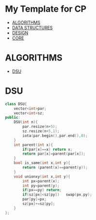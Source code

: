 # My Template for CP

- [ALGORITHMS](#ALGORITHMS)
- [DATA STRUCTURES](#DATASTRUCTURES)
- [DESIGN](#DESIGN)
- [CORE](#CORE)

# ALGORITHMS

- [DSU](#DSU)

# DSU
``` C++
class DSU{
    vector<int>par;
    vector<int>sz;
public:
    DSU(int n){
        par.resize(n+5);
        sz.resize(n+5,1);
        iota(par.begin(),par.end(),0);
    }
    int parent(int x){
        if(par[x]==x) return x;
        return par[x]=parent(par[x]);
    }
    bool is_same(int x,int y){
        return (parent(x)==parent(y));
    }
    void unionxy(int x,int y){
        int px=parent(x);
        int py=parent(y);
        if(px==py) return;
        if(sz[px]<sz[py])   swap(px,py);
        par[py]=px;
        sz[px]+=sz[py];
    }
};
```
